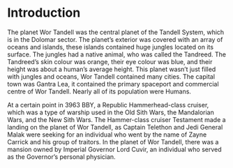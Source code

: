 # Introduction

The planet Wor Tandell was the central planet of the Tandell System, which is in the Dolomar sector.
The planet’s exterior was covered with an array of oceans and islands, these islands contained huge jungles located on its surface.
The jungles had a native animal, who was called the Tandreed.
The Tandreed’s skin colour was orange, their eye colour was blue, and their height was about a human’s average height.
This planet wasn’t just filled with jungles and oceans, Wor Tandell contained many cities.
The capital town was Gantra Lea, it contained the primary spaceport and commercial centre of Wor Tandell.
Nearly all of its population were Humans.

At a certain point in 3963 BBY, a Republic Hammerhead-class cruiser, which was a type of warship used in the Old Sith Wars, the Mandalorian Wars, and the New Sith Wars.
The Hammer-class cruiser Testament made a landing on the planet of Wor Tandell, as Captain Telethon and Jedi General Malak were seeking for an individual who went by the name of Zayne Carrick and his group of traitors.
In the planet of Wor Tandell, there was a mansion owned by Imperial Governor Lord Cuvir, an individual who served as the Governor’s personal physician.
